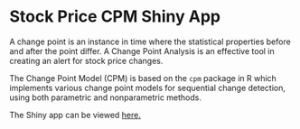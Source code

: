# Stock Price CPM Shiny App

A change point is an instance in time where the statistical properties before and after the point differ. A Change Point Analysis is an effective tool in creating an alert for stock price changes.

The Change Point Model (CPM) is based on the <code>cpm</code> package in R which implements various change point models for sequential change detection, using both parametric and nonparametric methods.

The Shiny app can be viewed <a href = "https://remixinstitute.shinyapps.io/stock-cpm-app/" target="_blank">here.</a>

